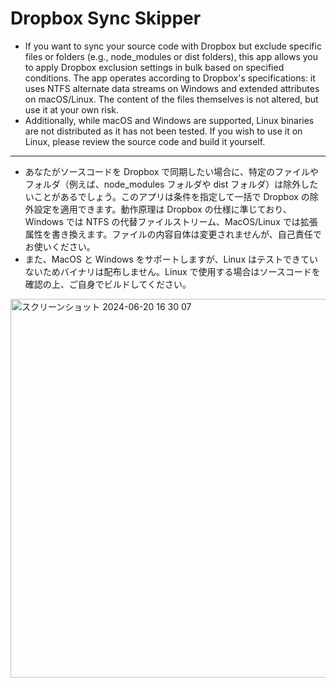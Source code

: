 # Dropbox Sync Skipper

- If you want to sync your source code with Dropbox but exclude specific files or folders (e.g., node_modules or dist folders), this app allows you to apply Dropbox exclusion settings in bulk based on specified conditions. The app operates according to Dropbox's specifications: it uses NTFS alternate data streams on Windows and extended attributes on macOS/Linux. The content of the files themselves is not altered, but use it at your own risk.
- Additionally, while macOS and Windows are supported, Linux binaries are not distributed as it has not been tested. If you wish to use it on Linux, please review the source code and build it yourself.

---

- あなたがソースコードを Dropbox で同期したい場合に、特定のファイルやフォルダ（例えば、node_modules フォルダや dist フォルダ）は除外したいことがあるでしょう。このアプリは条件を指定して一括で Dropbox の除外設定を適用できます。動作原理は Dropbox の仕様に準じており、Windows では NTFS の代替ファイルストリーム、MacOS/Linux では拡張属性を書き換えます。ファイルの内容自体は変更されませんが、自己責任でお使いください。
- また、MacOS と Windows をサポートしますが、Linux はテストできていないためバイナリは配布しません。Linux で使用する場合はソースコードを確認の上、ご自身でビルドしてください。

<img width="606" alt="スクリーンショット 2024-06-20 16 30 07" src="https://github.com/Jun-Murakami/dropboxskipper/assets/126404131/1fd63b25-a68d-45cb-ad40-cb38f8c5d58d">
